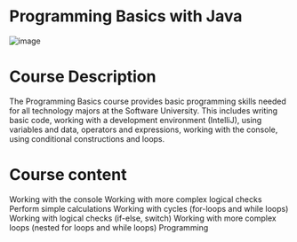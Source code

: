 # Programming Basics with Java

![image](https://user-images.githubusercontent.com/59611577/218263762-0bec308d-5279-4f5a-97a7-41f14a78e747.png)

# Course Description

The Programming Basics course provides basic programming skills needed for all technology majors at the Software University. This includes writing basic code, working with a development environment (IntelliJ), using variables and data, operators and expressions, working with the console, using conditional constructions and loops.

# Course content

Working with the console
Working with more complex logical checks
Perform simple calculations
Working with cycles (for-loops and while loops)
Working with logical checks (if-else, switch)
Working with more complex loops (nested for loops and while loops)
Programming

